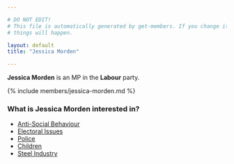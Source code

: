 ```yaml
---

# DO NOT EDIT!
# This file is automatically generated by get-members. If you change it, bad
# things will happen.

layout: default
title: "Jessica Morden"

---
```


**Jessica Morden** is an MP in the **Labour** party.

{% include members/jessica-morden.md %}

### What is Jessica Morden interested in?


* [Anti-Social Behaviour](/interests/anti-social-behaviour.html)
* [Electoral Issues](/interests/electoral-issues.html)
* [Police](/interests/police.html)
* [Children](/interests/children.html)
* [Steel Industry](/interests/steel-industry.html)
